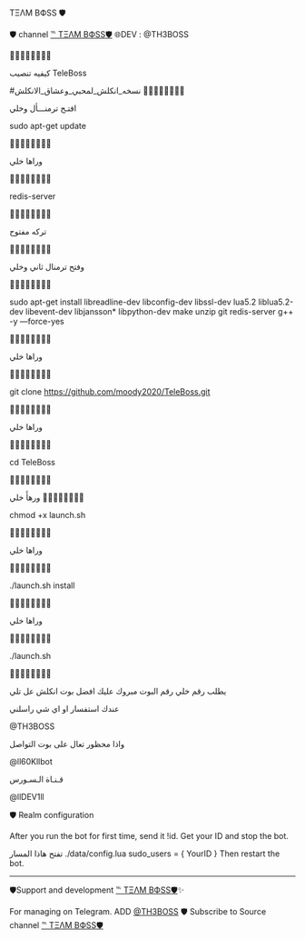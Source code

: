 TΞΛM BФSS 🛡

🛡 channel [℡ TΞΛM BФSS🛡](https://telegram.me/llDEV1ll)
🌐DEV : @TH3BOSS

🔺➖🔺➖🔺➖🔺➖

كيفيه تنصيب  TeleBoss  

#نسخه_انكلش_لمحبي_وعشاق_الانكلش 
🔺➖🔺➖🔺➖🔺➖

افتـح ترمنـــأل وخلي   

sudo apt-get update 

🔺➖🔺➖🔺➖🔺➖

وراها خلي  

🔺➖🔺➖🔺➖🔺➖


redis-server

🔺➖🔺➖🔺➖🔺➖

تركه مفتوح    

🔺➖🔺➖🔺➖🔺➖

وفتح ترمنال ثاني وخلي    

🔺➖🔺➖🔺➖🔺➖

sudo apt-get install libreadline-dev libconfig-dev libssl-dev lua5.2 liblua5.2-dev libevent-dev libjansson* libpython-dev make unzip git redis-server g++ -y —force-yes

🔺➖🔺➖🔺➖🔺➖

وراها خلي  

🔺➖🔺➖🔺➖🔺➖

git clone https://github.com/moody2020/TeleBoss.git

🔺➖🔺➖🔺➖🔺➖

وراها خلي    

🔺➖🔺➖🔺➖🔺➖

cd TeleBoss

🔺➖🔺➖🔺➖🔺➖

ورهأَ خلي 
🔺➖🔺➖🔺➖🔺➖

chmod +x launch.sh

🔺➖🔺➖🔺➖🔺➖

وراها خلي 

🔺➖🔺➖🔺➖🔺➖

./launch.sh install

🔺➖🔺➖🔺➖🔺➖

وراها خلي  

🔺➖🔺➖🔺➖🔺➖

./launch.sh 

🔺➖🔺➖🔺➖🔺➖


يطلب رقم خلي رقم البوت 
مبروك عليك افضل بوت انكلش عل تلي 


عندك استفسار او اي شي راسلني

@TH3BOSS 

واذا محظور تعال على بوت التواصل

@ll60Kllbot

قـنـاة الـسـورس

@llDEV1ll

🛡 Realm configuration

After you run the bot for first time, send it !id. Get your ID and stop the bot.

تفتح هاذا المسار ./data/config.lua 
  sudo_users = {
    YourID
  }
Then restart the bot.
* * *

🛡Support and development [℡ TΞΛM BФSS🛡](https://telegram.me/llDEV1ll)✨

For managing on Telegram.
ADD [@TH3BOSS](https://telegram.me/TH3BOSS) 🛡
Subscribe to Source channel [℡ TΞΛM BФSS🛡](https://telegram.me/llDEV1ll)
